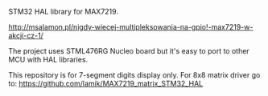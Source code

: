 STM32 HAL library for MAX7219.

http://msalamon.pl/nigdy-wiecej-multipleksowania-na-gpio!-max7219-w-akcji-cz-1/

The project uses STML476RG Nucleo board but it's easy to port to other MCU with HAL libraries.

This repository is for 7-segment digits display only. For 8x8 matrix driver go to: https://github.com/lamik/MAX7219_matrix_STM32_HAL